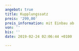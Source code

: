 ```yaml
---
angebot: true
title: Kupplungssatz
preis: '299,00'
preis_information: mit Einbau ab
von: ''
bis: ''
date: 2019-02-24 02:06:44 +0100

---
```

